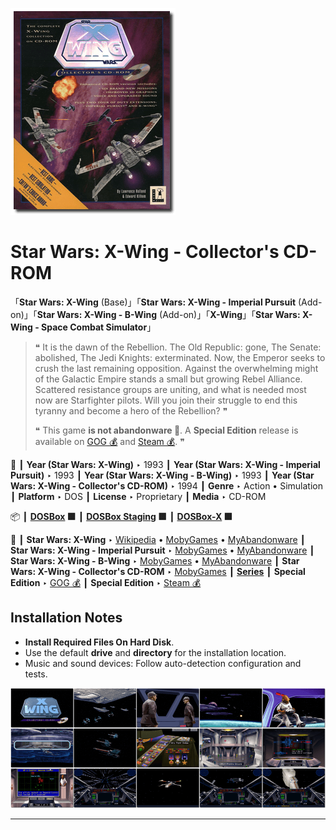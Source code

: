 ![](Thumbnail.png "application-thumbnail")

# Star Wars: X-Wing - Collector's CD-ROM

「**Star Wars: X-Wing** (Base)」「**Star Wars: X-Wing - Imperial Pursuit** (Add-on)」「**Star Wars: X-Wing - B-Wing** (Add-on)」「**X-Wing**」「**Star Wars: X-Wing - Space Combat Simulator**」

> ❝ It is the dawn of the Rebellion. The Old Republic: gone, The Senate: abolished, The Jedi Knights: exterminated. Now, the Emperor seeks to crush the last remaining opposition. Against the overwhelming might of the Galactic Empire stands a small but growing Rebel Alliance. Scattered resistance groups are uniting, and what is needed most now are Starfighter pilots. Will you join their struggle to end this tyranny and become a hero of the Rebellion? ❞
>
> ❝ This game **is not abandonware 🚫**. A **Special Edition** release is available on [GOG 💰](https://www.gog.com/en/game/star_wars_xwing_special_edition) and [Steam 💰](https://store.steampowered.com/app/354430/STAR_WARS__XWing_Special_Edition/). ❞
>

📌 ┃ **Year (Star Wars: X-Wing)** ‣ 1993 ┃ **Year (Star Wars: X-Wing - Imperial Pursuit)** ‣ 1993 ┃ **Year (Star Wars: X-Wing - B-Wing)** ‣ 1993 ┃ **Year (Star Wars: X-Wing - Collector's CD-ROM)** ‣ 1994 ┃ **Genre** ‣ Action • Simulation ┃ **Platform** ‣ DOS ┃ **License** ‣ Proprietary ┃ **Media** ‣ CD-ROM 

📦 ┃ **[DOSBox](https://www.dosbox.com/) 🟩** ┃ **[DOSBox Staging](https://dosbox-staging.github.io/) 🟩** ┃ **[DOSBox-X](https://dosbox-x.com/) 🟩** 

📎 ┃ **Star Wars: X-Wing** ‣ [Wikipedia](https://en.wikipedia.org/wiki/Star_Wars:_X-Wing_(video_game)) • [MobyGames](https://www.mobygames.com/game/536/star-wars-x-wing/) • [MyAbandonware](https://www.myabandonware.com/game/star-wars-x-wing-1mp) ┃ **Star Wars: X-Wing - Imperial Pursuit** ‣ [MobyGames](https://www.mobygames.com/game/901/star-wars-x-wing-imperial-pursuit/) • [MyAbandonware](https://www.myabandonware.com/game/star-wars-x-wing-imperial-pursuit-41n) ┃ **Star Wars: X-Wing - B-Wing** ‣ [MobyGames](https://www.mobygames.com/game/540/star-wars-x-wing-b-wing/) • [MyAbandonware](https://www.myabandonware.com/game/star-wars-x-wing-b-wing-41m) ┃ **Star Wars: X-Wing - Collector's CD-ROM** ‣ [MobyGames](https://www.mobygames.com/game/2148/star-wars-x-wing-collectors-cd-rom/) ┃ **[Series](https://en.wikipedia.org/wiki/Star_Wars:_X-Wing_(video_game_series))** ┃ **Special Edition** ‣ [GOG 💰](https://www.gog.com/en/game/star_wars_xwing_special_edition) ┃ **Special Edition** ‣ [Steam 💰](https://store.steampowered.com/app/354430/STAR_WARS__XWing_Special_Edition/) 

## Installation Notes
- **Install Required Files On Hard Disk**.
- Use the default **drive** and **directory** for the installation location.
- Music and sound devices: Follow auto-detection configuration and tests.

![](Montage.png "Star Wars: X-Wing - Collector's CD-ROM")

---

